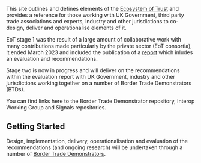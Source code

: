This site outlines and defines elements of the [Ecosystem of Trust](https://www.gov.uk/government/publications/the-ecosystem-of-trust-evaluation-report-2023) and provides a reference for those working with UK Government, third party trade associations and experts, industry and other jurisdictions to co-design, deliver and operationalise elements of it.

EoT stage 1 was the result of a large amount of collaborative work with many contributions made particularly by the private sector (EoT consortia), it ended March 2023 and included the publication of a [report](https://www.gov.uk/government/publications/the-ecosystem-of-trust-evaluation-report-2023) which inludes an evaluation and recommendations.

Stage two is now in progress and will deliver on the recommendations within the evaluation report with UK Government, industry and other jurisdictions working together on a number of Border Trade Demonstrators (BTDs).

You can find links here to the Border Trade Demonstrator repository, Interop Working Group and Signals repositories.

## Getting Started

Design, implementation, delivery, operationalisation and evaluation of the recommendations (and ongoing research) will be undertaken through a number of [Border Trade Demonstrators](https://github.com/border-trade-demonstrators).